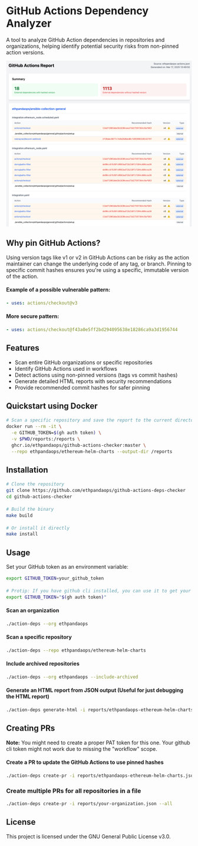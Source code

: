 # GitHub Actions Dependency Analyzer

A tool to analyze GitHub Action dependencies in repositories and organizations, helping identify potential security risks from non-pinned action versions.

[![](img/example-report.png)](img/example-report.png)

## Why pin GitHub Actions?
Using version tags like v1 or v2 in GitHub Actions can be risky as the action maintainer can change the underlying code of any tag, or branch. Pinning to specific commit hashes ensures you're using a specific, immutable version of the action.

#### Example of a possible vulnerable pattern:

```yaml
- uses: actions/checkout@v3
```

#### More secure pattern:

```yaml
- uses: actions/checkout@f43a0e5ff2bd294095638e18286ca9a3d1956744
```

## Features
- Scan entire GitHub organizations or specific repositories
- Identify GitHub Actions used in workflows
- Detect actions using non-pinned versions (tags vs commit hashes)
- Generate detailed HTML reports with security recommendations
- Provide recommended commit hashes for safer pinning


## Quickstart using Docker

```sh
# Scan a specific repository and save the report to the current directory under ./reports
docker run --rm -it \
  -e GITHUB_TOKEN=$(gh auth token) \
  -v $PWD/reports:/reports \
  ghcr.io/ethpandaops/github-actions-checker:master \
  --repo ethpandaops/ethereum-helm-charts --output-dir /reports
```

## Installation

```sh
# Clone the repository
git clone https://github.com/ethpandaops/github-actions-deps-checker
cd github-actions-checker

# Build the binary
make build

# Or install it directly
make install
```

## Usage
Set your GitHub token as an environment variable:

```sh
export GITHUB_TOKEN=your_github_token

# Protip: If you have github cli installed, you can use it to get your token
export GITHUB_TOKEN="$(gh auth token)"
```

#### Scan an organization
```sh
./action-deps --org ethpandaops
```

#### Scan a specific repository
```sh
./action-deps --repo ethpandaops/ethereum-helm-charts
```

#### Include archived repositories
```sh
./action-deps --org ethpandaops --include-archived
```

#### Generate an HTML report from JSON output (Useful for just debugging the HTML report)
```sh
./action-deps generate-html -i reports/ethpandaops-ethereum-helm-charts.json --output-dir reports
```

## Creating PRs

**Note:** You might need to create a proper PAT token for this one. Your github cli token might not work due to missing the "workflow" scope.

#### Create a PR to update the GitHub Actions to use pinned hashes
```sh
./action-deps create-pr -i reports/ethpandaops-ethereum-helm-charts.json --repo ethpandaops/ethereum-helm-charts
```

### Create multiple PRs for all repositories in a file
```sh
./action-deps create-pr -i reports/your-organization.json --all
```

## License
This project is licensed under the GNU General Public License v3.0.
